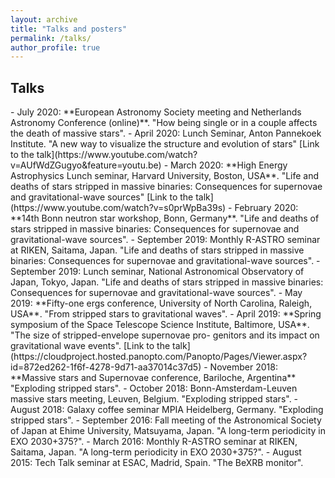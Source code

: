 ```yaml
---
layout: archive
title: "Talks and posters"
permalink: /talks/
author_profile: true
---
```


<h2>Talks</h2>
- July 2020: **European Astronomy Society meeting and Netherlands Astronomy Conference (online)**. "How being single or in a couple affects the death of massive stars".
- April 2020:  Lunch Seminar, Anton Pannekoek Institute. "A new way to visualize the structure 
and evolution of stars" [Link to the talk](https://www.youtube.com/watch?v=AUfWdZGugyo&feature=youtu.be)
- March 2020: **High Energy Astrophysics Lunch seminar, Harvard University, Boston, USA**. "Life and deaths of stars stripped in massive binaries:
Consequences for supernovae and gravitational-wave sources" [Link to the talk](https://www.youtube.com/watch?v=s0prWpBa39s)
- February 2020: **14th Bonn neutron star workshop, Bonn, Germany**. "Life and deaths of stars stripped in massive binaries:
Consequences for supernovae and gravitational-wave sources".
- September 2019: Monthly R-ASTRO seminar at RIKEN, Saitama, Japan. "Life and deaths of stars stripped in massive binaries:
Consequences for supernovae and gravitational-wave sources".
- September 2019: Lunch seminar, National Astronomical Observatory of Japan, Tokyo,
Japan. "Life and deaths of stars stripped in massive binaries:
Consequences for supernovae and gravitational-wave sources".
- May 2019: **Fifty-one ergs conference, University of North Carolina, Raleigh,
USA**. "From stripped stars to gravitational waves".
- April 2019: **Spring symposium of the Space Telescope Science Institute, Baltimore, USA**. "The size of stripped-envelope supernovae pro-
genitors and its impact on gravitational wave events". [Link to the talk](https://cloudproject.hosted.panopto.com/Panopto/Pages/Viewer.aspx?id=872ed262-1f6f-4278-9d71-aa37014c37d5)
- November 2018: **Massive stars and Supernovae conference, Bariloche, Argentina**
"Exploding stripped stars".
- October 2018: Bonn-Amsterdam-Leuven massive stars meeting, Leuven, Belgium.
"Exploding stripped stars".
- August 2018: Galaxy coffee seminar MPIA Heidelberg, Germany. "Exploding
stripped stars".
- September 2016: Fall meeting of the Astronomical Society of Japan at Ehime University, Matsuyama, Japan. "A long-term periodicity in EXO
2030+375?".
- March 2016: Monthly R-ASTRO seminar at RIKEN, Saitama, Japan. "A
long-term periodicity in EXO 2030+375?".
- August 2015: Tech Talk seminar at ESAC, Madrid, Spain. "The BeXRB
monitor".